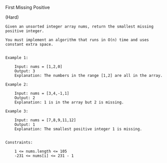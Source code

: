 First Missing Positive

(Hard)

    Given an unsorted integer array nums, return the smallest missing positive integer.

    You must implement an algorithm that runs in O(n) time and uses constant extra space.

    
    Example 1:

        Input: nums = [1,2,0]
        Output: 3
        Explanation: The numbers in the range [1,2] are all in the array.

    Example 2:

        Input: nums = [3,4,-1,1]
        Output: 2
        Explanation: 1 is in the array but 2 is missing.

    Example 3:

        Input: nums = [7,8,9,11,12]
        Output: 1
        Explanation: The smallest positive integer 1 is missing.
    

    Constraints:

        1 <= nums.length <= 105
        -231 <= nums[i] <= 231 - 1